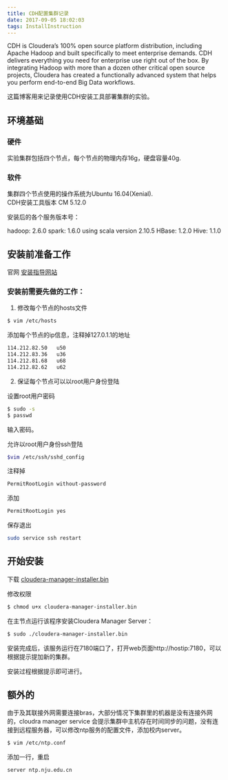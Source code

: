 ```yaml
---
title: CDH配置集群记录
date: 2017-09-05 18:02:03
tags: InstallInstruction
---
```

CDH is Cloudera’s 100% open source platform distribution, including Apache Hadoop and built specifically to meet enterprise demands. CDH delivers everything you need for enterprise use right out of the box. By integrating Hadoop with more than a dozen other critical open source projects, Cloudera has created a functionally advanced system that helps you perform end-to-end Big Data workflows.

这篇博客用来记录使用CDH安装工具部署集群的实验。

## 环境基础

### 硬件

实验集群包括四个节点，每个节点的物理内存16g，硬盘容量40g.

### 软件

集群四个节点使用的操作系统为Ubuntu 16.04(Xenial).  
CDH安装工具版本 CM 5.12.0  

安装后的各个服务版本号：

hadoop: 2.6.0
spark: 1.6.0 using scala version 2.10.5
HBase: 1.2.0
Hive: 1.1.0

## 安装前准备工作

官网 [安装指导网站](https://www.cloudera.com/documentation/enterprise/5-4-x/topics/cm_ig_install_spark.html)

### 安装前需要先做的工作：

1. 修改每个节点的hosts文件

``` bash
$ vim /etc/hosts
```

添加每个节点的ip信息，注释掉127.0.1.1的地址

``` bash
114.212.82.50   u50
114.212.83.36   u36
114.212.81.68   u68
114.212.82.62   u62
```

2. 保证每个节点可以以root用户身份登陆

设置root用户密码

``` bash
$ sudo -s
$ passwd
```

输入密码。

允许以root用户身份ssh登陆

``` bash
$vim /etc/ssh/sshd_config
```

注释掉

``` bash
PermitRootLogin without-password
```

添加

``` bash
PermitRootLogin yes
```

保存退出

``` bash
sudo service ssh restart
```

## 开始安装

下载 [cloudera-manager-installer.bin](https://www.cloudera.com/documentation/enterprise/5-4-x/topics/cm_ig_install_path_a.html#cmig_topic_6_5_1)

修改权限

``` bash
$ chmod u+x cloudera-manager-installer.bin
```

在主节点运行该程序安装Cloudera Manager Server：

``` bash
$ sudo ./cloudera-manager-installer.bin
```

安装完成后，该服务运行在7180端口了，打开web页面http://hostip:7180，可以根据提示提加新的集群。

安装过程根据提示即可进行。

## 额外的

由于及其联接外网需要连接bras，大部分情况下集群里的机器是没有连接外网的，cloudra manager service 会提示集群中主机存在时间同步的问题，没有连接到远程服务器，可以修改ntp服务的配置文件，添加校内server。

``` bash
$ vim /etc/ntp.conf
```

添加一行，重启

``` bash
server ntp.nju.edu.cn
```
